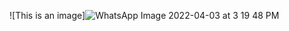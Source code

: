 ![This is an image]![WhatsApp Image 2022-04-03 at 3 19 48 PM](https://user-images.githubusercontent.com/101036090/161422783-60e21c53-c452-4987-8d30-f159c048b2b8.jpeg)
